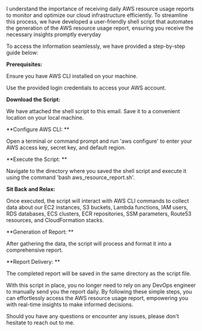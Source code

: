 I understand the importance of receiving daily AWS resource usage reports to monitor and optimize our cloud infrastructure efficiently. To streamline this process, we have developed a user-friendly shell script that automates the generation of the AWS resource usage report, ensuring you receive the necessary insights promptly everyday 

To access the information seamlessly, we have provided a step-by-step guide below: 

**Prerequisites:** 

Ensure you have AWS CLI installed on your machine. 

Use the provided login credentials to access your AWS account. 

**Download the Script:** 

We have attached the shell script to this email. Save it to a convenient location on your local machine. 

**Configure AWS CLI: **

Open a terminal or command prompt and run 'aws configure' to enter your AWS access key, secret key, and default region. 

**Execute the Script: **

Navigate to the directory where you saved the shell script and execute it using the command 'bash aws_resource_report.sh'. 

**Sit Back and Relax:** 

Once executed, the script will interact with AWS CLI commands to collect data about our EC2 instances, S3 buckets, Lambda functions, IAM users, RDS databases, ECS clusters, ECR repositories, SSM parameters, Route53 resources, and CloudFormation stacks. 

**Generation of Report: **

After gathering the data, the script will process and format it into a comprehensive report. 

**Report Delivery: **

The completed report will be saved in the same directory as the script file. 

With this script in place, you no longer need to rely on any DevOps engineer to manually send you the report daily. By following these simple steps, you can effortlessly access the AWS resource usage report, empowering you with real-time insights to make informed decisions. 

Should you have any questions or encounter any issues, please don't hesitate to reach out to me. 
